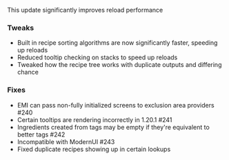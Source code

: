 This update significantly improves reload performance

### Tweaks
* Built in recipe sorting algorithms are now significantly faster, speeding up reloads
* Reduced tooltip checking on stacks to speed up reloads
* Tweaked how the recipe tree works with duplicate outputs and differing chance

### Fixes
* EMI can pass non-fully initialized screens to exclusion area providers #240
* Certain tooltips are rendering incorrectly in 1.20.1 #241
* Ingredients created from tags may be empty if they're equivalent to better tags #242
* Incompatible with ModernUI #243
* Fixed duplicate recipes showing up in certain lookups